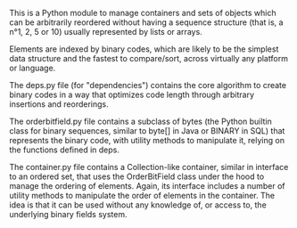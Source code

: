 This is a Python module to manage containers and sets of objects which can be arbitrarily reordered without having a sequence structure (that is, a n°1, 2, 5 or 10) usually represented by lists or arrays.

Elements are indexed by binary codes, which are likely to be the simplest data structure and the fastest to compare/sort, across virtually any platform or language.

The deps.py file (for "dependencies") contains the core algorithm to create binary codes in a way that optimizes code length through arbitrary insertions and reorderings.

The orderbitfield.py file contains a subclass of bytes (the Python builtin class for binary sequences, similar to byte[] in Java or BINARY in SQL) that represents the binary code, with utility methods to manipulate it, relying on the functions defined in deps.

The container.py file contains a Collection-like container, similar in interface to an ordered set, that uses the OrderBitField class under the hood to manage the ordering of elements. Again, its interface includes a number of utility methods to manipulate the order of elements in the container. The idea is that it can be used without any knowledge of, or access to, the underlying binary fields system.
